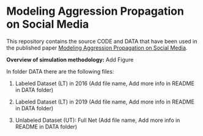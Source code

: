 # Modeling Aggression Propagation on Social Media

This repository contains the source CODE and DATA that have been used in the published paper [Modeling Aggression Propagation on Social Media](README.md).


**Overview of simulation methodology:**
Add Figure 

In folder DATA there are the following files:

1) Labeled Dataset (LT) in 2016 (Add file name, Add more info in README in DATA folder)

2) Labeled Dataset (LT) in 2019 (Add file name, Add more info in README in DATA folder)

3) Unlabeled Dataset (UT): Full Net (Add file name, Add more info in README in DATA folder)

